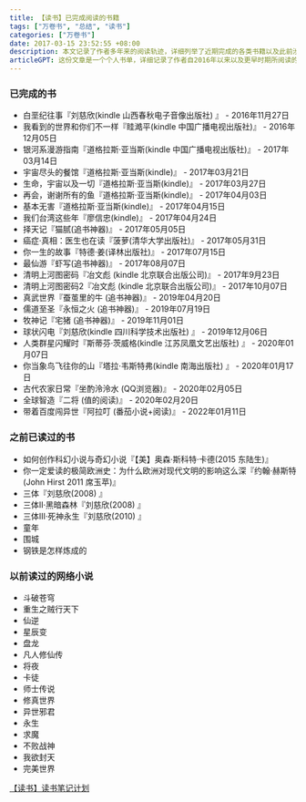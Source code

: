 ```yaml
---
title: 【读书】已完成阅读的书籍
tags: ["万卷书", "总结", "读书"]
categories: ["万卷书"]
date: 2017-03-15 23:52:55 +08:00
description: 本文记录了作者多年来的阅读轨迹，详细列举了近期完成的各类书籍以及此前涉猎的作品。
articleGPT: 这份文章是一个个人书单，详细记录了作者自2016年以来以及更早时期所阅读的各类书籍和网络小说。
---
```


### 已完成的书

  * 白垩纪往事『刘慈欣(kindle 山西春秋电子音像出版社) 』 - 2016年11月27日
  * 我看到的世界和你们不一样『眭澔平(kindle 中国广播电视出版社)』 - 2016年12月05日
  * 银河系漫游指南『道格拉斯·亚当斯(kindle 中国广播电视出版社)』 - 2017年03月14日
  * 宇宙尽头的餐馆『道格拉斯·亚当斯(kindle)』 - 2017年03月21日
  * 生命，宇宙以及一切『道格拉斯·亚当斯(kindle)』 - 2017年03月27日
  * 再会，谢谢所有的鱼『道格拉斯·亚当斯(kindle)』 - 2017年04月03日
  * 基本无害『道格拉斯·亚当斯(kindle)』 - 2017年04月15日
  * 我们台湾这些年『廖信忠(kindle)』 - 2017年04月24日
  * 择天记『猫腻(追书神器)』 - 2017年05月05日
  * 癌症·真相：医生也在读『菠萝(清华大学出版社)』 - 2017年05月31日
  * 你一生的故事『特德·姜(译林出版社)』 - 2017年07月15日
  * 最仙游『虾写(追书神器)』 - 2017年08月07日
  * 清明上河图密码『冶文彪 (kindle 北京联合出版公司)』 - 2017年9月23日
  * 清明上河图密码2『冶文彪 (kindle 北京联合出版公司)』 - 2017年10月07日
  * 真武世界『蚕茧里的牛 (追书神器)』 - 2019年04月20日
  * 儒道至圣『永恒之火 (追书神器)』 - 2019年07月19日
  * 牧神记『宅猪 (追书神器)』 - 2019年11月01日
  * 球状闪电『刘慈欣(kindle 四川科学技术出版社) 』 - 2019年12月06日
  * 人类群星闪耀时『斯蒂芬·茨威格(kindle 江苏凤凰文艺出版社) 』 - 2020年01月07日
  * 你当象鸟飞往你的山『塔拉·韦斯特弗(kindle 南海出版社) 』 - 2020年01月17日
  * 古代农家日常『坐酌泠泠水 (QQ浏览器)』 - 2020年02月05日
  * 全球智造『二将 (值的阅读)』 - 2020年02月20日
  * 带着百度闯异世『阿拉叮 (番茄小说+阅读)』 - 2022年01月11日

### 之前已读过的书

  * 如何创作科幻小说与奇幻小说『【美】奥森·斯科特·卡德(2015 东陆生)』
  * 你一定爱读的极简欧洲史：为什么欧洲对现代文明的影响这么深『约翰·赫斯特(John Hirst 2011 席玉苹)』
  * 三体『刘慈欣(2008) 』
  * 三体II·黑暗森林『刘慈欣(2008) 』
  * 三体III·死神永生『刘慈欣(2010) 』
  * 童年
  * 围城
  * 钢铁是怎样炼成的

### 以前读过的网络小说

  * 斗破苍穹
  * 重生之贼行天下
  * 仙逆
  * 星辰变
  * 盘龙
  * 凡人修仙传
  * 将夜
  * 卡徒
  * 师士传说
  * 修真世界
  * 异世邪君
  * 永生
  * 求魔
  * 不败战神
  * 我欲封天
  * 完美世界

[【读书】读书笔记计划](/posts/2016/1114/reading-plan)
